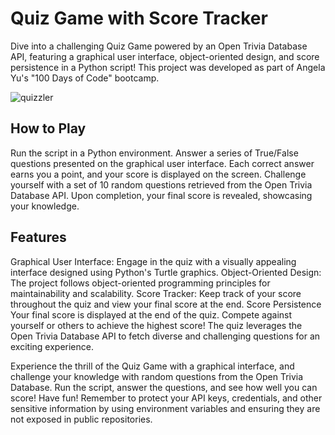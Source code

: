 # Quiz Game with Score Tracker
Dive into a challenging Quiz Game powered by an Open Trivia Database API, featuring a graphical user interface, object-oriented design, and score persistence in a Python script! This project was developed as part of Angela Yu's "100 Days of Code" bootcamp.

![quizzler](https://github.com/fernandodestefani/DevJourneyPortfolio/assets/155449551/27b1ccc0-05c6-478e-9a83-e83f55a9a8cb)

## How to Play
Run the script in a Python environment.
Answer a series of True/False questions presented on the graphical user interface.
Each correct answer earns you a point, and your score is displayed on the screen.
Challenge yourself with a set of 10 random questions retrieved from the Open Trivia Database API.
Upon completion, your final score is revealed, showcasing your knowledge.

## Features
Graphical User Interface: Engage in the quiz with a visually appealing interface designed using Python's Turtle graphics.
Object-Oriented Design: The project follows object-oriented programming principles for maintainability and scalability.
Score Tracker: Keep track of your score throughout the quiz and view your final score at the end.
Score Persistence
Your final score is displayed at the end of the quiz. Compete against yourself or others to achieve the highest score! The quiz leverages the Open Trivia Database API to fetch diverse and challenging questions for an exciting experience.

Experience the thrill of the Quiz Game with a graphical interface, and challenge your knowledge with random questions from the Open Trivia Database. Run the script, answer the questions, and see how well you can score! Have fun!
Remember to protect your API keys, credentials, and other sensitive information by using environment variables and ensuring they are not exposed in public repositories.
